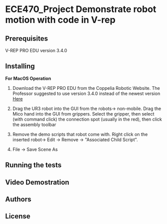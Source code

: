 # ECE470_Project Demonstrate robot motion with code in V-rep
## Prerequisites
V-REP PRO EDU version 3.4.0

## Installing
**For MacOS Operation** 

1. Download the V-REP PRO EDU from the Coppelia Robotic Website. The Professor
suggested to use version 3.4.0 instead of the newest version
[Here](http://coppeliarobotics.com/files/V-REP_PRO_EDU_V3_4_0_Mac.zip)

2. Drag the UR3 robot into the GUI from the robots-> non-mobile. Drag the Mico hand into the GUI from 
grippers. Select the gripper, then select (with command click) the connection spot (usually in the red),
then click the assembly toolbar

3. Remove the demo scripts that robot come with. Right click on the inserted robot-> Edit -> Remove 
-> "Associated Child Script".

4. File -> Save Scene As 




## Running the tests

## Video Demostration

## Authors
## License
